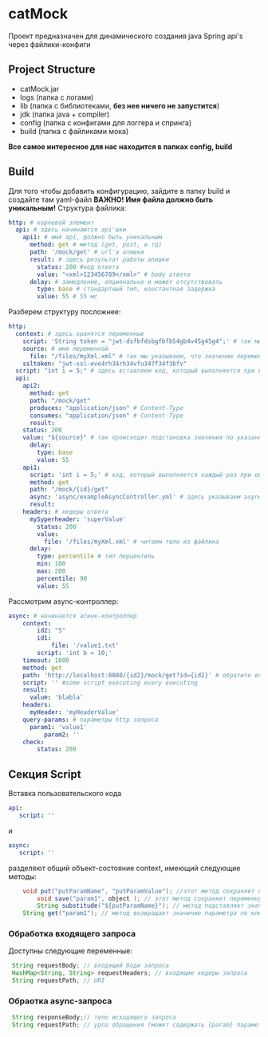# catMock
Проект предназначен для динамического создания java Spring api's через файлики-конфиги
## Project Structure
- catMock.jar
- logs (папка с логами)
- lib (папка с библиотеками, **без нее ничего не запустится**)
- jdk (папка java + compiler)
- config (папка с конфигами для логгера и спринга)
- build (папка с файликами мока)

**Все самое интересное для нас находится в папках config, build**
## Build
Для того чтобы добавить конфигурацию, зайдите в папку build и создайте там yaml-файл 
**ВАЖНО! Имя файла должно быть уникальным!**
Структура файлика:
```yaml
http: # корневой элемент
  api: # здесь начинаются api'шки
    api1: # имя api, должно быть уникальным
      method: get # метод (get, post, и тд)
      path: '/mock/get' # url'а апишки
      result: # здесь результат работы апишки
        status: 200 #код ответа
        value: "<xml>123456789</xml>" # body ответа
      delay: # замедление, опционально и может отсутствовать
        type: base # стандартный тип, константная задержка
        value: 55 # 55 мс
```

Разберем структуру посложнее:

```yaml
http:
  context: # здесь хранятся переменные
    script: 'String token = "jwt-dsfbfdsbgfbfb54gb4v45g45g4";' # так мы можем вставлять кодом переменные
    source: # имя переменной
      file: "/files/myXml.xml" # так мы указываем, что значение переменной находится в файле по указанному пути (относительно текущего файла) 
    ssltoken: "jwt-ssl-eve4rh34rh34vfu347f34f3bfv"
  script: "int i = 5;" # здесь вставляем код, который выполняется при инициализации контроллера
  api:
    api2:
      method: get
      path: "/mock/get"
      produces: "application/json" # Content-Type
      consumes: "application/json" # Content-Type
      result:
	status: 200
	value: "${source}" # так происходит подстановка значения по указанному имени (может содержаться и в файлике) 
      delay:
        type: base
        value: 55
    api1:
      script: 'int i = 5;' # код, который выполняется каждый раз при обработке нового запроса
      method: get
      path: "/mock/{id}/get"
      async: 'async/exampleAsyncController.yml' # здесь указываем async-response (http-запрос, выполняемый после обработки входящего запроса) , путь указывается относителньо текущего файла
      result:
	headers: # хедеры ответа
	  mySyperheader: 'superValue'
        status: 200
        value:
          file: '/files/myXml.xml' # читаем тело из файлика
      delay:
        type: percentile # тип перцентиль
        min: 100
        max: 200
        percentile: 90
        value: 55
```

Рассмотрим async-контроллер:
```yaml
async: # начинается асинк-контроллер
    context:
        id2: "5"
        id1:
            file: '/value1.txt'
        script: 'int b = 10;'
    timeout: 1000
    method: get
    path: 'http://localhost:8080/{id2}/mock/get?id={id2}' # обратите внимание,  {name} замещаются значениями переменных
    script: '' #some script executing every executing
    result:
      value: 'blabla'
	headers:
	  myHeader: 'myHeaderValue'
	query-params: # параметры http запроса
	  param1: 'value1'
          param2: ''
    check:
        status: 200
```
## Секция Script
Вставка пользовательского кода 
```yaml
api:
   script: ''
```
и
```yaml
async:
   script: ''
```
разделяют общий объект-состояние context, имеющий следующие методы:
```java
	void put("putParamName", "putParamValue"); //этот метод сохраняет переменную в сабститютор
        void save("param1", object ); // этот метод сохраняет переменную (для дальнейшего использования в async)
        String substitude("${putParamName}"); // метод подставляет значения из сабститутора в переданную ему строку
	String get("param1"); // метод возвращает значение параметра по ключу
```
### Обработка входящего запроса
Доступны следующие переменные:
```java
 String requestBody; // входящий боди запроса
 HashMap<String, String> requestHeaders; // входящие хедеры запроса
 String requestPath; // URI
```
### Обраотка async-запроса
```java
 String responseBody;// тело исходящего запроса
 String requestPath; // урла обращения (может содержать {param} параметры для корреляции пути запроса)
```
